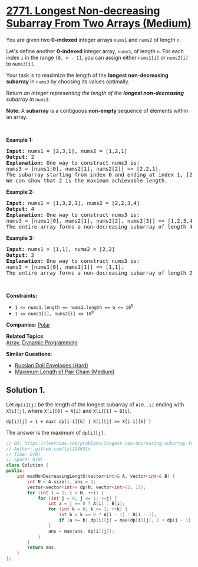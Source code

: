 # [2771. Longest Non-decreasing Subarray From Two Arrays (Medium)](https://leetcode.com/problems/longest-non-decreasing-subarray-from-two-arrays)

<p>You are given two <strong>0-indexed</strong> integer arrays <code>nums1</code> and <code>nums2</code> of length <code>n</code>.</p>
<p>Let's define another <strong>0-indexed</strong> integer array, <code>nums3</code>, of length <code>n</code>. For each index <code>i</code> in the range <code>[0, n - 1]</code>, you can assign either <code>nums1[i]</code> or <code>nums2[i]</code> to <code>nums3[i]</code>.</p>
<p>Your task is to maximize the length of the <strong>longest non-decreasing subarray</strong> in <code>nums3</code> by choosing its values optimally.</p>
<p>Return <em>an integer representing the length of the <strong>longest non-decreasing</strong> subarray in</em> <code>nums3</code>.</p>
<p><strong>Note: </strong>A <strong>subarray</strong> is a contiguous <strong>non-empty</strong> sequence of elements within an array.</p>
<p>&nbsp;</p>
<p><strong class="example">Example 1:</strong></p>
<pre><strong>Input:</strong> nums1 = [2,3,1], nums2 = [1,2,1]
<strong>Output:</strong> 2
<strong>Explanation: </strong>One way to construct nums3 is: 
nums3 = [nums1[0], nums2[1], nums2[2]] =&gt; [2,2,1]. 
The subarray starting from index 0 and ending at index 1, [2,2], forms a non-decreasing subarray of length 2. 
We can show that 2 is the maximum achievable length.</pre>
<p><strong class="example">Example 2:</strong></p>
<pre><strong>Input:</strong> nums1 = [1,3,2,1], nums2 = [2,2,3,4]
<strong>Output:</strong> 4
<strong>Explanation:</strong> One way to construct nums3 is: 
nums3 = [nums1[0], nums2[1], nums2[2], nums2[3]] =&gt; [1,2,3,4]. 
The entire array forms a non-decreasing subarray of length 4, making it the maximum achievable length.
</pre>
<p><strong class="example">Example 3:</strong></p>
<pre><strong>Input:</strong> nums1 = [1,1], nums2 = [2,2]
<strong>Output:</strong> 2
<strong>Explanation:</strong> One way to construct nums3 is: 
nums3 = [nums1[0], nums1[1]] =&gt; [1,1]. 
The entire array forms a non-decreasing subarray of length 2, making it the maximum achievable length.
</pre>
<p>&nbsp;</p>
<p><strong>Constraints:</strong></p>
<ul>
	<li><code>1 &lt;= nums1.length == nums2.length == n &lt;= 10<sup>5</sup></code></li>
	<li><code>1 &lt;= nums1[i], nums2[i] &lt;= 10<sup>9</sup></code></li>
</ul>

**Companies**:
[Polar](https://leetcode.com/company/polar)

**Related Topics**:  
[Array](https://leetcode.com/tag/array/), [Dynamic Programming](https://leetcode.com/tag/dynamic-programming/)

**Similar Questions**:
* [Russian Doll Envelopes (Hard)](https://leetcode.com/problems/russian-doll-envelopes/)
* [Maximum Length of Pair Chain (Medium)](https://leetcode.com/problems/maximum-length-of-pair-chain/)

## Solution 1.

Let `dp[i][j]` be the length of the longest subarray of `A[0..i]` ending with `X[i][j]`, where `X[i][0] = A[i]` and `X[i][1] = B[i]`.

```
dp[i][j] = 1 + max( dp[i-1][k] | X[i][j] >= X[i-1][k] )
```

The answer is the maximum of `dp[i][j]`.


```cpp
// OJ: https://leetcode.com/problems/longest-non-decreasing-subarray-from-two-arrays
// Author: github.com/lzl124631x
// Time: O(N)
// Space: O(N)
class Solution {
public:
    int maxNonDecreasingLength(vector<int>& A, vector<int>& B) {
        int N = A.size(), ans = 1;
        vector<vector<int>> dp(N, vector<int>(2, 1));
        for (int i = 1; i < N; ++i) {
            for (int j = 0; j <= 1; ++j) {
                int a = j == 0 ? A[i] : B[i];
                for (int k = 0; k <= 1; ++k) {
                    int b = k == 0 ? A[i - 1] : B[i - 1];
                    if (a >= b) dp[i][j] = max(dp[i][j], 1 + dp[i - 1][k]);
                }
                ans = max(ans, dp[i][j]);
            }
        }
        return ans;
    }
};
```
